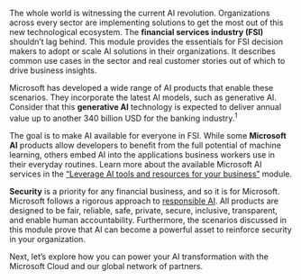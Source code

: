 The whole world is witnessing the current AI revolution. Organizations across every sector are implementing solutions to get the most out of this new technological ecosystem. The **financial services industry (FSI)** shouldn’t lag behind. This module provides the essentials for FSI decision makers to adopt or scale AI solutions in their organizations. It describes common use cases in the sector and real customer stories out of which to drive business insights.

Microsoft has developed a wide range of AI products that enable these scenarios. They incorporate the latest AI models, such as generative AI. Consider that this **generative AI** technology is expected to deliver annual value up to another 340 billion USD for the banking industry.<sup>1</sup>

The goal is to make AI available for everyone in FSI. While some **Microsoft AI** products allow developers to benefit from the full potential of machine learning, others embed AI into the applications business workers use in their everyday routines. Learn more about the available Microsoft AI services in the [“Leverage AI tools and resources for your business”](/training/modules/leverage-ai-tools/) module.

**Security** is a priority for any financial business, and so it is for Microsoft. Microsoft follows a rigorous approach to [responsible AI](https://www.microsoft.com/ai/responsible-ai). All products are designed to be fair, reliable, safe, private, secure, inclusive, transparent, and enable human accountability. Furthermore, the scenarios discussed in this module prove that AI can become a powerful asset to reinforce security in your organization.

Next, let’s explore how you can power your AI transformation with the Microsoft Cloud and our global network of partners.


